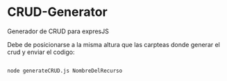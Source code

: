 # CRUD-Generator
 Generador de CRUD para expresJS

 Debe de posicionarse a la misma altura que las carpteas donde generar el crud y enviar el codigo:

 ```bash 

 node generateCRUD.js NombreDelRecurso

 ```
